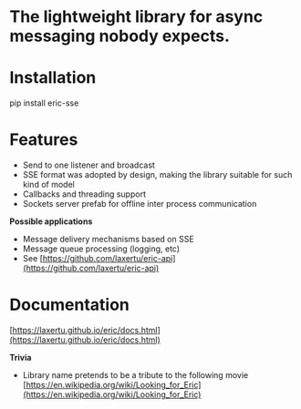 <a id="the-lightweight-library-for-async-messaging-nobody-expects"></a>

# The lightweight library for async messaging nobody expects.

<a id="installation"></a>

# Installation

pip install eric-sse

<a id="features"></a>

# Features

* Send to one listener and broadcast
* SSE format was adopted by design, making the library suitable for such kind of model
* Callbacks and threading support
* Sockets server prefab for offline inter process communication

**Possible applications**

* Message delivery mechanisms based on SSE
* Message queue processing (logging, etc)
* See [https://github.com/laxertu/eric-api](https://github.com/laxertu/eric-api)

<a id="documentation"></a>

# Documentation

[https://laxertu.github.io/eric/docs.html](https://laxertu.github.io/eric/docs.html)

**Trivia**

* Library name pretends to be a tribute to the following movie [https://en.wikipedia.org/wiki/Looking_for_Eric](https://en.wikipedia.org/wiki/Looking_for_Eric)
